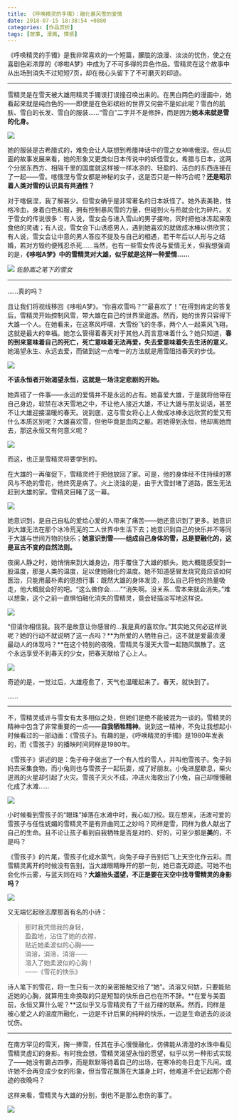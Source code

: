 ```yaml
---
title: 《呼唤精灵的手镯》：融化暴风雪的爱情
date: 2018-07-15 18:38:54 +0800
categories: [作品赏析]
tags: [故事, 漫画, 情感]
---
```



《呼唤精灵的手镯》是我非常喜欢的一个短篇，朦胧的浪漫、淡淡的忧伤，使之在喜剧色彩浓厚的《哆啦A梦》中成为了不可多得的异色作品。雪精灵在这个故事中从出场到消失不过短短7页，却在我心头留下了不可磨灭的印迹。

---

雪精灵是在雪天被大雄用精灵手镯误打误撞召唤出来的。在黑白两色的漫画中，她看起来就是纯白色的——即使是在色彩缤纷的世界又何尝不是如此呢？雪白的肌肤、雪白的长发、雪白的服装……“雪白”二字并不是修辞，而是因为**她本来就是雪的化身。**

![](https://pic4.zhimg.com/80/v2-220033b8f6981ad380a74238ba055d14_1440w.jpg?source=c8b7c179)

她的服装是古希腊式的，难免会让人联想到希腊神话中的雪之女神喀俄涅。但从后面的故事发展来看，她的形象又更类似日本传说中的妖怪雪女。希腊与日本，这两个分居东西方、相隔千里的国度就这样被一样冰凉的、轻盈的、洁白的东西连接在了一起——雪。喀俄涅与雪女都是神秘的女子，这是否只是一种巧合呢？**还是昭示着人类对雪的认识具有共通性？**

对于喀俄涅，我了解甚少。但雪女确乎是非常著名的日本妖怪了。她外表美艳，性格冷血，身着白色和服，拥有控制暴风雪的力量，但碰到火与热就会化为碎片。关于雪女的传说很多：有人说，雪女会与进入雪山的男子接吻，同时把他冰冻起来吸食他的灵魂；有人说，雪女会下山诱惑男人，遇到她喜欢的就做成冰棒以供欣赏；有人说，雪女会让中意的男人答应不提及与自己的相遇，若干年后以人形与之结婚，若对方毁约便残忍杀死……当然，也有一些雪女传说与爱情无关，但我想强调的是，**《哆啦A梦》中的雪精灵对大雄，似乎就是这样一种爱情……**

![](https://pica.zhimg.com/80/v2-fea8abcc84092081738b102dfce894dd_1440w.jpg?source=c8b7c179)
_佐胁嵩之笔下的雪女_

---

……真的吗？

且让我们将视线移回《哆啦A梦》。“你喜欢雪吗？”“最喜欢了！”在得到肯定的答复后，雪精灵开始控制风雪，带大雄在自己的世界里遨游。然而，她的世界只容得下大雄一个人。在她看来，在这寒风呼啸、大雪纷飞的冬季，两个人一起乘风飞翔，这就是最大的幸福。她怎么管得着春天对于其他人而言意味着什么？她只知道，**春的到来意味着自己的死亡，死亡意味着无法再爱，失去爱意味着失去生活的意义**。她渴望永生、永远去爱，而做到这一点唯一的方法就是用雪阻挡春天的步伐。

![](https://pic1.zhimg.com/80/v2-f8a349b4d0007b3732ee399cf9ff88f8_1440w.jpg?source=c8b7c179)

**不该永恒者开始渴望永恒，这就是一场注定悲剧的开始。**

她弄错了一件事——永远的爱情并不是永远的占有。她喜爱大雄，于是就将他带在自己身边，软禁在冰天雪地之中，不让他人接近大雄，不让大雄与朋友说话，甚至不让大雄迎接温暖的春天。说到底，这与雪女将心上人做成冰棒永远欣赏的爱又有什么本质区别呢？大雄喜欢雪，但他毕竟是血肉之躯。若她得到永恒，他却离她而去，那这永恒又有何意义呢？

![](https://pic1.zhimg.com/80/v2-b4125a37b7c93855f2a806a04e3468d0_1440w.jpg?source=c8b7c179)

而这，也正是雪精灵将要学到的。

在大雄的一再催促下，雪精灵终于把他放回了家。可是，他的身体经不住持续的寒风与不绝的雪花，他终究是病了。火上浇油的是，由于大雪封堵了道路，医生无法赶到大雄的家。雪精灵目睹了这一幕。

![](https://picx.zhimg.com/80/v2-490b33a278a295a66a7b101c35783867_1440w.jpg?source=c8b7c179)

她意识到，是自己自私的爱给心爱的人带来了痛苦——她还意识到了更多。她意识到大雄无法在那个冰冷荒芜的二人世界中生活下去；她意识到自己的快乐并不等同于大雄与世间万物的快乐；**她意识到雪——组成自己身体的雪，总是要融化的，这是亘古不变的自然法则。**

夜阑人静之时，她悄悄来到大雄身边，用手覆住了大雄的额头。她大概能感受到一股温度，那是人类的温度，足以使她融化的温度。她不知道感冒发烧究竟应该如何医治，只能用最朴素的思想行事：既然大雄的身体发烫，那么自己将他的热量吸走，他大概就会好的吧。“这么做你会……”“消失啊。没关系…雪本来就会消失。”难以想象，这个之前一直惧怕融化消失的雪精灵，竟会轻描淡写地这样说。

![](https://picx.zhimg.com/80/v2-7cc012876a6327502ed1c90ffc8b8cb4_1440w.jpg?source=c8b7c179)

“但请你相信我。我不是故意让你感冒的…我是真的喜欢你。”其实她又何必这样说呢？她的行动不就说明了这一点吗？**为所爱的人牺牲自己，这不就是爱最浪漫最动人的体现吗？**在这个特别的夜晚，雪精灵与漫天大雪一起随风飘散了。这个永远享受不到春天的少女，把春天献给了心上人。

![](https://picx.zhimg.com/80/v2-960114266d09fd194579fb6598badbc4_1440w.jpg?source=c8b7c179)

奇迹的是，一觉过后，大雄痊愈了，天气也温暖起来了。春天，就快到了。

……

---

不，雪精灵或许与雪女有太多相似之处，但她们是绝不能被混为一谈的。雪精灵的精神中包含了非常重要的一点——**自我牺牲精神**。说到这一精神，不免让我想起小时候看过的一部动画：《雪孩子》。有趣的是，《呼唤精灵的手镯》是1980年发表的，而《雪孩子》的播映时间同样是1980年。

《雪孩子》讲述的是：兔子母子做出了一个有人性的雪人，并叫他雪孩子。兔子妈妈去采集食物，而小兔则也与雪孩子一起玩耍，成了好朋友。小兔进屋歇息，柴火迸溅的火星却引起了火灾。雪孩子灭火不成，冲进火海救出了小兔，自己却慢慢融化成了水滩……

![](https://picx.zhimg.com/80/v2-0cf5188708eb259696b8875037d5647c_1440w.jpg?source=c8b7c179)

小时候看到雪孩子的“眼珠”掉落在水滩中时，我心如刀绞。现在想来，活泼可爱的雪孩子与任性妩媚的雪精灵不是有异曲同工之妙吗？同样是雪，同样为救人献出了自己的生命。且不论让孩子看到自我牺牲是否是对的、好的，可至少那是**美**的，不是吗？

《雪孩子》的片尾，雪孩子化成水蒸气，向兔子母子告别后飞上天空化作云彩。而雪精灵离开的时候没有告别，当大雄眼睛睁开的那一刻，她已杳无踪迹。可她不也会化作云雾，与蓝天同在吗？**大雄抬头遥望，不正是要在天空中找寻雪精灵的身影吗？**

![](https://pic1.zhimg.com/80/v2-1368e7c06e5f5f1e5b03de884bcf3b57_1440w.jpg?source=c8b7c179)
<br/>

又无端忆起徐志摩那首有名的小诗：

> 那时我凭借我的身轻，  
> 盈盈地，沾住了她的衣襟，  
> 贴近她柔波似的心胸——  
> 消溶，消溶，消溶——  
> 溶入了她柔波似的心胸！  
> ——《雪花的快乐》

诗人笔下的雪花，将一生只有一次的亲密接触交给了“她”。消溶又何妨，只要能贴近她的心胸，就算用生命换取的只是短暂的快乐自己也在所不辞。**在爱与美面前，永恒又算什么呢？**这似乎又与雪精灵有了千丝万缕的联系。然而，同样是被心爱之人的温度所融化，一边是不计后果的纯粹的快乐，一边是生命逝去的淡淡忧伤。

---

在南方罕见的雪天，掬一捧雪，任其在手心慢慢融化，仿佛能从清澄的水珠中看见雪精灵虚幻的身影。有时我会想，雪精灵渴望永恒的愿望，似乎以另一种形式实现了——她没有霸占四季，而是默默等待着自己的出场，在寒冷的冬日走下凡间。或许她不会再变成少女的形象，但当雪花飘落在大雄身上时，他难道不会记起那个奇迹的夜晚吗？

这样来看，雪精灵与大雄的分别，倒也不是那么悲伤的事了。

![](https://pica.zhimg.com/80/v2-4a33e2defc1f46890a38c95c2c41a897_1440w.jpg?source=c8b7c179)